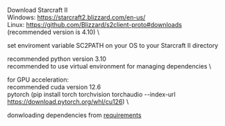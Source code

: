 Download Starcraft II \
    Windows: https://starcraft2.blizzard.com/en-us/ \
    Linux: https://github.com/Blizzard/s2client-proto#downloads (recommended version is 4.10) \

set enviroment variable SC2PATH on your OS to your Starcraft II directory

recommended python version 3.10 \
recommended to use virtual environment for managing dependencies \

for GPU acceleration: \
    recommended cuda version 12.6 \
    pytorch (pip install torch torchvision torchaudio --index-url https://download.pytorch.org/whl/cu126) \

donwloading dependencies from [requirements](requirements.txt)
